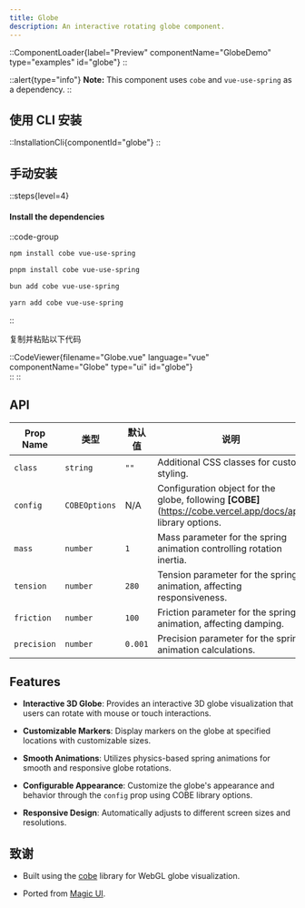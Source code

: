 ```yaml
---
title: Globe
description: An interactive rotating globe component.
---
```


::ComponentLoader{label="Preview" componentName="GlobeDemo" type="examples" id="globe"}
::

::alert{type="info"}
**Note:** This component uses `cobe` and `vue-use-spring` as a dependency.
::

## 使用 CLI 安装

::InstallationCli{componentId="globe"}
::

## 手动安装

::steps{level=4}

#### Install the dependencies

::code-group

```bash [npm]
npm install cobe vue-use-spring
```

```bash [pnpm]
pnpm install cobe vue-use-spring
```

```bash [bun]
bun add cobe vue-use-spring
```

```bash [yarn]
yarn add cobe vue-use-spring
```

::

复制并粘贴以下代码

::CodeViewer{filename="Globe.vue" language="vue" componentName="Globe" type="ui" id="globe"}  
::
::

## API

| Prop Name   | 类型          | 默认值  | 说明                                                                                                        |
| ----------- | ------------- | ------- | ----------------------------------------------------------------------------------------------------------- |
| `class`     | `string`      | `""`    | Additional CSS classes for custom styling.                                                                  |
| `config`    | `COBEOptions` | N/A     | Configuration object for the globe, following **[COBE]**(https://cobe.vercel.app/docs/api) library options. |
| `mass`      | `number`      | `1`     | Mass parameter for the spring animation controlling rotation inertia.                                       |
| `tension`   | `number`      | `280`   | Tension parameter for the spring animation, affecting responsiveness.                                       |
| `friction`  | `number`      | `100`   | Friction parameter for the spring animation, affecting damping.                                             |
| `precision` | `number`      | `0.001` | Precision parameter for the spring animation calculations.                                                  |

## Features

- **Interactive 3D Globe**: Provides an interactive 3D globe visualization that users can rotate with mouse or touch interactions.

- **Customizable Markers**: Display markers on the globe at specified locations with customizable sizes.

- **Smooth Animations**: Utilizes physics-based spring animations for smooth and responsive globe rotations.

- **Configurable Appearance**: Customize the globe's appearance and behavior through the `config` prop using COBE library options.

- **Responsive Design**: Automatically adjusts to different screen sizes and resolutions.

## 致谢

- Built using the [cobe](https://github.com/shuding/cobe) library for WebGL globe visualization.

- Ported from [Magic UI](https://magicui.design/docs/components/globe).
